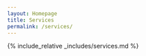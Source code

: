 ```yaml
---
layout: Homepage
title: Services
permalink: /services/
---
```


{% include_relative _includes/services.md %}
